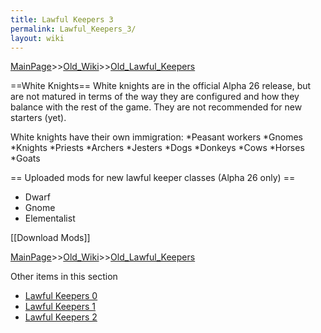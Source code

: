 ```yaml
---
title: Lawful Keepers 3
permalink: Lawful_Keepers_3/
layout: wiki
---
```


[MainPage](/keeperrl_wiki/ "wikilink")>>[Old_Wiki](/keeperrl_wiki/Old_Wiki "wikilink")>>[Old_Lawful_Keepers](/keeperrl_wiki/Old_Lawful_Keepers "wikilink")

==White Knights==
White knights are in the official Alpha 26 release, but are not matured in terms of the way they are configured and how they balance with the rest of the game. They are not recommended for new starters (yet).

White knights have their own immigration:
*Peasant workers
*Gnomes
*Knights
*Priests
*Archers
*Jesters
*Dogs
*Donkeys
*Cows
*Horses
*Goats

== Uploaded mods for new lawful keeper classes (Alpha 26 only) ==
* Dwarf
* Gnome
* Elementalist

[[Download Mods]]

[MainPage](/keeperrl_wiki/ "wikilink")>>[Old_Wiki](/keeperrl_wiki/Old_Wiki "wikilink")>>[Old_Lawful_Keepers](/keeperrl_wiki/Old_Lawful_Keepers "wikilink")

Other items in this section
-    [Lawful Keepers 0](/keeperrl_wiki/Lawful_Keepers_0 "wikilink")
-    [Lawful Keepers 1](/keeperrl_wiki/Lawful_Keepers_1 "wikilink")
-    [Lawful Keepers 2](/keeperrl_wiki/Lawful_Keepers_2 "wikilink")
